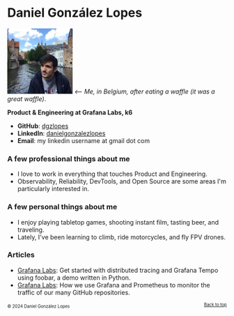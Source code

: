 # Daniel González Lopes

<img src="public/daniel.jpeg" width="150"> *<-- Me, in Belgium, after eating a waffle (it was a great waffle)*.

**Product & Engineering at Grafana Labs, k6**

- **GitHub**: [dgzlopes](https://github.com/dgzlopes) 
- **LinkedIn**: [danielgonzalezlopes](https://www.linkedin.com/in/danielgonzalezlopes/)
- **Email**: my linkedin username at gmail dot com

### A few professional things about me
- I love to work in everything that touches Product and Engineering. 
- Observability, Reliability, DevTools, and Open Source are some areas I'm particularly interested in.

### A few personal things about me
- I enjoy playing tabletop games, shooting instant film, tasting beer, and traveling.
- Lately, I've been learning to climb, ride motorcycles, and fly FPV drones.

### Articles

- [Grafana Labs](https://grafana.com/blog/2021/05/04/get-started-with-distributed-tracing-and-grafana-tempo-using-foobar-a-demo-written-in-python/): Get started with distributed tracing and Grafana Tempo using foobar, a demo written in Python.
- [Grafana Labs](https://grafana.com/blog/2021/09/20/how-we-use-grafana-and-prometheus-to-monitor-the-traffic-of-our-many-github-repositories/): How we use Grafana and Prometheus to monitor the traffic of our many GitHub repositories.

<sub><sup>© 2024 Daniel González Lopes </a><a href="#" style="float: right;">Back to top</a></sup></sub>
